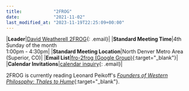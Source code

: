 ```yaml
---
title:            "2FROG"
date:             "2021-11-02"
last_modified_at: "2023-11-19T22:25:09+00:00"
---
```


|**Leader**|[David Weatherell 2FROG](){: .email}|
|**Standard Meeting Time**|4th Sunday of the month<br />1:00pm - 4:30pm|
|**Standard Meeting Location**|North Denver Metro Area<br />(Superior, CO)|
|**Email List**|[fro-2frog (Google Group)](http://groups.google.com/group/fro-2frog){:target="&lowbar;blank"}|
|**Calendar Invitations**|[calendar inquiry](){: .email}|

2FROG is currently reading Leonard Peikoff's [_Founders of Western Philosophy: Thales to Hume_](https://www.amazon.com/Founders-Western-Philosophy-Thales-Hume/dp/0996010173/){:target="&lowbar;blank"}.
